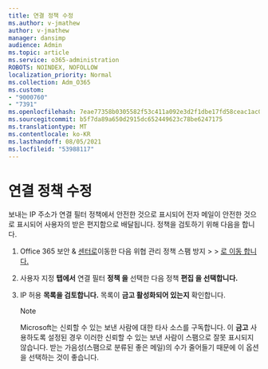 ```yaml
---
title: 연결 정책 수정
ms.author: v-jmathew
author: v-jmathew
manager: dansimp
audience: Admin
ms.topic: article
ms.service: o365-administration
ROBOTS: NOINDEX, NOFOLLOW
localization_priority: Normal
ms.collection: Adm_O365
ms.custom:
- "9000760"
- "7391"
ms.openlocfilehash: 7eae77358b0305582f53c411a092e3d2f1dbe17fd58ceac1ac00d5c07b3dd202
ms.sourcegitcommit: b5f7da89a650d2915dc652449623c78be6247175
ms.translationtype: MT
ms.contentlocale: ko-KR
ms.lasthandoff: 08/05/2021
ms.locfileid: "53988117"
---
```

# <a name="fix-connection-policy"></a>연결 정책 수정

보내는 IP 주소가 연결 필터 정책에서 안전한 것으로 표시되어 전자 메일이 안전한 것으로 표시되어 사용자의 받은 편지함으로 배달됩니다. 정책을 검토하기 위해 다음을 합니다.

1. Office 365 보안 & [센터로](https://go.microsoft.com/fwlink/p/?linkid=2077143)이동한 다음 위협 관리 정책 스팸 방지  >    >  [로 이동 합니다.](https://go.microsoft.com/fwlink/?linkid=2101518)
2. 사용자 지정 **탭에서** 연결 필터 **정책 을** 선택한 다음 정책 **편집 을 선택합니다.**
3. IP 허용 **목록을 검토합니다.** 목록이 **금고 활성화되어 있는지** 확인합니다.

    > [!NOTE]
    > Microsoft는 신뢰할 수 있는 보낸 사람에 대한 타사 소스를 구독합니다. 이 **금고** 사용하도록 설정된 경우 이러한 신뢰할 수 있는 보낸 사람이 스팸으로 잘못 표시되지 않습니다. 받는 가음성(스팸으로 분류된 좋은 메일)의 수가 줄어들기 때문에 이 옵션을 선택하는 것이 좋습니다.
